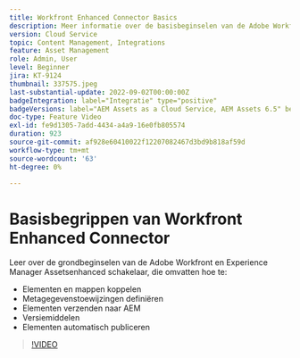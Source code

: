 ```yaml
---
title: Workfront Enhanced Connector Basics
description: Meer informatie over de basisbeginselen van de Adobe Workfront en Experience Manager Assets Enhanced Connector.
version: Cloud Service
topic: Content Management, Integrations
feature: Asset Management
role: Admin, User
level: Beginner
jira: KT-9124
thumbnail: 337575.jpeg
last-substantial-update: 2022-09-02T00:00:00Z
badgeIntegration: label="Integratie" type="positive"
badgeVersions: label="AEM Assets as a Cloud Service, AEM Assets 6.5" before-title="false"
doc-type: Feature Video
exl-id: fe9d1305-7add-4434-a4a9-16e0fb805574
duration: 923
source-git-commit: af928e60410022f12207082467d3bd9b818af59d
workflow-type: tm+mt
source-wordcount: '63'
ht-degree: 0%

---
```


# Basisbegrippen van Workfront Enhanced Connector

Leer over de grondbeginselen van de Adobe Workfront en Experience Manager Assetsenhanced schakelaar, die omvatten hoe te:

+ Elementen en mappen koppelen
+ Metagegevenstoewijzingen definiëren
+ Elementen verzenden naar AEM
+ Versiemiddelen
+ Elementen automatisch publiceren

>[!VIDEO](https://video.tv.adobe.com/v/337575?quality=12&learn=on)
